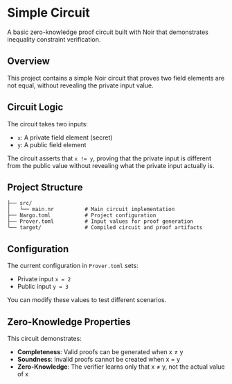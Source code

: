# Simple Circuit

A basic zero-knowledge proof circuit built with Noir that demonstrates inequality constraint verification.

## Overview

This project contains a simple Noir circuit that proves two field elements are not equal, without revealing the private input value.

## Circuit Logic

The circuit takes two inputs:

- `x`: A private field element (secret)
- `y`: A public field element

The circuit asserts that `x != y`, proving that the private input is different from the public value without revealing what the private input actually is.

## Project Structure

```
├── src/
│   └── main.nr          # Main circuit implementation
├── Nargo.toml           # Project configuration
├── Prover.toml          # Input values for proof generation
└── target/              # Compiled circuit and proof artifacts
```

## Configuration

The current configuration in `Prover.toml` sets:

- Private input `x = 2`
- Public input `y = 3`

You can modify these values to test different scenarios.

## Zero-Knowledge Properties

This circuit demonstrates:

- **Completeness**: Valid proofs can be generated when x ≠ y
- **Soundness**: Invalid proofs cannot be created when x = y
- **Zero-Knowledge**: The verifier learns only that x ≠ y, not the actual value of x
